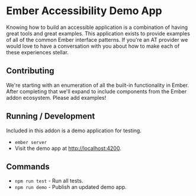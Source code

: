 # Ember Accessibility Demo App

Knowing how to build an accessible application is a combination of having great tools and great examples. This application exists to provide examples of all of the common Ember interface patterns. If you're an AT provider we would love to have a conversation with you about how to make each of these experiences stellar.

## Contributing

We're starting with an enumeration of all the built-in functionality in Ember. After completing that we'll expand to include components from the Ember addon ecosystem. Please add examples!

## Running / Development

Included in this addon is a demo application for testing.

* `ember server`
* Visit the demo app at [http://localhost:4200](http://localhost:4200).

## Commands

* `npm run test` - Run all tests.
* `npm run demo` - Publish an updated demo app.
